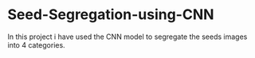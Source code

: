 # Seed-Segregation-using-CNN
In this project i have used the CNN model to segregate the seeds images into 4 categories.
